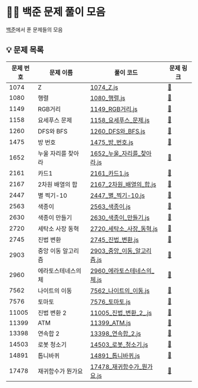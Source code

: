 # 👩‍💻 백준 문제 풀이 모음

[백준](https://www.acmicpc.net/)에서 푼 문제들의 모음

## 💡 문제 목록

| 문제 번호 | 문제 이름 | 풀이 코드 | 문제 링크 |
| --------- | --------- | --------- | --------- |
| 1074 | Z | [1074_Z.js](Gold5/1074_Z.js) | [🔗](https://www.acmicpc.net/problem/1074) |
| 1080 | 행렬 | [1080_행렬.js](Silver1/1080_행렬.js) | [🔗](https://www.acmicpc.net/problem/1080) |
| 1149 | RGB거리 | [1149_RGB거리.js](Silver1/1149_RGB거리.js) | [🔗](https://www.acmicpc.net/problem/1149) |
| 1158 | 요세푸스 문제 | [1158_요세푸스_문제.js](Silver4/1158_요세푸스_문제.js) | [🔗](https://www.acmicpc.net/problem/1158) |
| 1260 | DFS와 BFS | [1260_DFS와_BFS.js](Silver2/1260_DFS와_BFS.js) | [🔗](https://www.acmicpc.net/problem/1260) |
| 1475 | 방 번호 | [1475_방_번호.js](Silver5/1475_방_번호.js) | [🔗](https://www.acmicpc.net/problem/1475) |
| 1652 | 누울 자리를 찾아라 | [1652_누울_자리를_찾아라.js](Silver5/1652_누울_자리를_찾아라.js) | [🔗](https://www.acmicpc.net/problem/1652) |
| 2161 | 카드1 | [2161_카드1.js](Silver5/2161_카드1.js) | [🔗](https://www.acmicpc.net/problem/2161) |
| 2167 | 2차원 배열의 합 | [2167_2차원_배열의_합.js](Silver5/2167_2차원_배열의_합.js) | [🔗](https://www.acmicpc.net/problem/2167) |
| 2447 | 별 찍기-10 | [2447_별_찍기-10.js](Gold5/2447_별_찍기-10.js) | [🔗](https://www.acmicpc.net/problem/2447) |
| 2563 | 색종이 | [2563_색종이.js](Silver5/2563_색종이.js) | [🔗](https://www.acmicpc.net/problem/2563) |
| 2630 | 색종이 만들기 | [2630_색종이_만들기.js](Silver2/2630_색종이_만들기.js) | [🔗](https://www.acmicpc.net/problem/2630) |
| 2720 | 세탁소 사장 동혁 | [2720_세탁소_사장_동혁.js](Bronze3/2720_세탁소_사장_동혁.js) | [🔗](https://www.acmicpc.net/problem/2720) |
| 2745 | 진법 변환 | [2745_진법_변환.js](Bronze2/2745_진법_변환.js) | [🔗](https://www.acmicpc.net/problem/2745) |
| 2903 | 중앙 이동 알고리즘 | [2903_중앙_이동_알고리즘.js](Bronze3/2903_중앙_이동_알고리즘.js) | [🔗](https://www.acmicpc.net/problem/2903) |
| 2960 | 에라토스테네스의 체 | [2960_에라토스테네스의_체.js](Silver4/2960_에라토스테네스의_체.js) | [🔗](https://www.acmicpc.net/problem/2960) |
| 7562 | 나이트의 이동 | [7562_나이트의_이동.js](Silver1/7562_나이트의_이동.js) | [🔗](https://www.acmicpc.net/problem/7562) |
| 7576 | 토마토 | [7576_토마토.js](Gold5/7576_토마토.js) | [🔗](https://www.acmicpc.net/problem/7576) |
| 11005 | 진법 변환 2  | [11005_진법_변환_2_.js](Bronze1/11005_진법_변환_2_.js) | [🔗](https://www.acmicpc.net/problem/11005) |
| 11399 | ATM | [11399_ATM.js](Silver4/11399_ATM.js) | [🔗](https://www.acmicpc.net/problem/11399) |
| 13398 | 연속합 2 | [13398_연속합_2.js](Gold5/13398_연속합_2.js) | [🔗](https://www.acmicpc.net/problem/13398) |
| 14503 | 로봇 청소기 | [14503_로봇_청소기.js](Gold5/14503_로봇_청소기.js) | [🔗](https://www.acmicpc.net/problem/14503) |
| 14891 | 톱니바퀴 | [14891_톱니바퀴.js](Gold5/14891_톱니바퀴.js) | [🔗](https://www.acmicpc.net/problem/14891) |
| 17478 | 재귀함수가 뭔가요 | [17478_재귀함수가_뭔가요.js](Silver5/17478_재귀함수가_뭔가요.js) | [🔗](https://www.acmicpc.net/problem/17478) |
